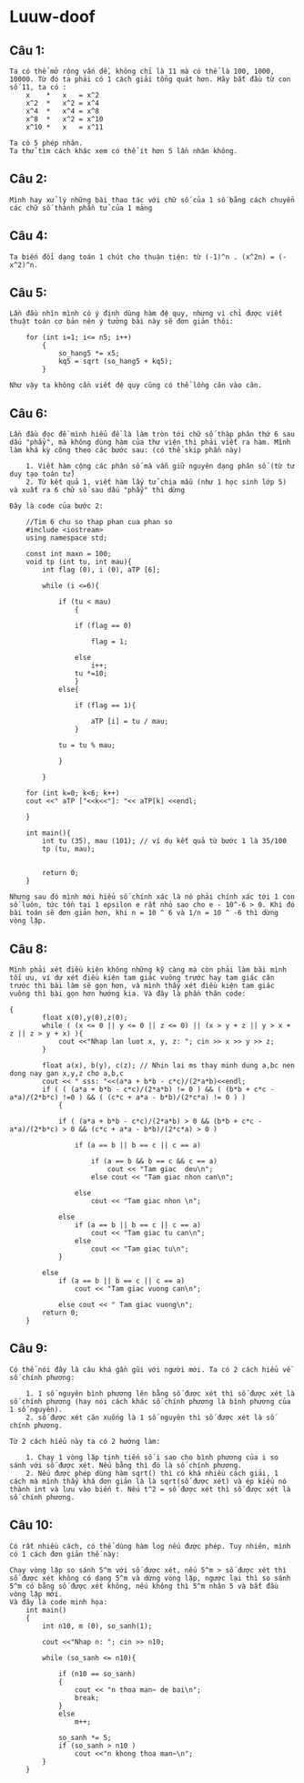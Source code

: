 # Luuw-doof
## Câu 1:

	Ta có thể mở rộng vấn đề, không chỉ là 11 mà có thể là 100, 1000, 10000. Từ đó ta phải có 1 cách giải tổng quát hơn. Hãy bắt đầu từ con số 11, ta có :
		x    *   x   = x^2  
		x^2  *   x^2 = x^4
		x^4  *   x^4 = x^8
		x^8  *   x^2 = x^10
		x^10 *   x   = x^11

	Ta có 5 phép nhân.
	Ta thử tìm cách khác xem có thể ít hơn 5 lần nhân không.
	
## Câu 2:
	Mình hay xử lý những bài thao tác với chữ số của 1 số bằng cách chuyển các chữ số thành phần tử của 1 mảng
	
## Câu 4:

	Ta biến đổi dạng toán 1 chút cho thuận tiện: từ (-1)^n . (x^2n) = (-x^2)^n.
	
## Câu 5:
	
	Lần đầu nhìn mình có ý định dùng hàm đệ quy, nhưng vì chỉ được viết thuật toán cơ bản nên ý tưởng bài này sẽ đơn giản thôi:
		
		for (int i=1; i<= n5; i++)
			{
				so_hang5 *= x5;
				kq5 = sqrt (so_hang5 + kq5);
			}
		
	Như vậy ta không cần viết đệ quy cũng có thể lồng căn vào căn.

## Câu 6:
	
	Lần đầu đọc đề mình hiểu đề là làm tròn tới chữ số thập phân thứ 6 sau dấu "phẩy", mà không dùng hàm của thư viện thì phải viết ra hàm. Mình làm khá kỳ công theo các bước sau: (có thể skip phần này)
	
		1. Viết hàm cộng các phân số mà vẫn giữ nguyên dạng phân số (từ tư duy tạo toán tử)
		2. Từ kết quả 1, viết hàm lấy tử chia mẫu (như 1 học sinh lớp 5) và xuất ra 6 chữ số sau dấu "phẫy" thì dừng
	
	Đây là code của bước 2:
	
		//Tim 6 chu so thap phan cua phan so
		#include <iostream>
		using namespace std;

		const int maxn = 100;
		void tp (int tu, int mau){
			int flag (0), i (0), aTP [6];
	
			while (i <=6){
		
				if (tu < mau)
					{
			
					if (flag == 0)
			
						flag = 1;
				
					else 
						i++;
					tu *=10;
					}
				else{
					
					if (flag == 1){
				
						aTP [i] = tu / mau;
					}
			
				tu = tu % mau;
			
				}
				
			}
	
		for (int k=0; k<6; k++)
		cout <<" aTP ["<<k<<"]: "<< aTP[k] <<endl;
	
		}

		int main(){
			int tu (35), mau (101); // ví dụ kết quả từ bước 1 là 35/100
			tp (tu, mau);
	
	
			return 0;
		}
	
	Nhưng sau đó mình mới hiểu số chính xác là nó phải chính xác tới 1 con số luôn, tức tồn tại 1 epsilon e rất nhỏ sao cho e - 10^-6 > 0. Khi đó bài toán sẽ đơn giản hơn, khi n = 10 ^ 6 và 1/n = 10 ^ -6 thì dừng vòng lặp.

## Câu 8:

	Mình phải xét điều kiện không những kỹ càng mà còn phải làm bài mình tối ưu, ví dự xét điều kiện tam giác vuông trước hay tam giác cân trước thì bài làm sẽ gọn hơn, và mình thấy xét điều kiện tam giác vuông thì bài gọn hơn hướng kia. Và đây là phần thân code:
	
	{
			float x(0),y(0),z(0);
			while ( (x <= 0 || y <= 0 || z <= 0) || (x > y + z || y > x + z || z > y + x) ){
				cout <<"Nhap lan luot x, y, z: "; cin >> x >> y >> z;
			}
			
			float a(x), b(y), c(z); // Nhin lai ms thay minh dung a,bc nen dong nay gan x,y,z cho a,b,c 
			cout << " sss: "<<(a*a + b*b - c*c)/(2*a*b)<<endl;
			if ( ( (a*a + b*b - c*c)/(2*a*b) != 0 ) && ( (b*b + c*c - a*a)/(2*b*c) !=0 ) && ( (c*c + a*a - b*b)/(2*c*a) != 0 ) )
				{
				
				if ( (a*a + b*b - c*c)/(2*a*b) > 0 && (b*b + c*c - a*a)/(2*b*c) > 0 && (c*c + a*a - b*b)/(2*c*a) > 0 )
				
					if (a == b || b == c || c == a)
					
						if (a == b && b == c && c == a)
							cout << "Tam giac  deu\n";
						else cout << "Tam giac nhon can\n";
						
					else 
						cout << "Tam giac nhon \n";
					
				else 
					if (a == b || b == c || c == a)	
						cout << "Tam giac tu can\n";
					else
						cout << "Tam giac tu\n"; 
				}
			
			else 
				if (a == b || b == c || c == a)
					cout << "Tam giac vuong can\n";
				
				else cout << " Tam giac vuong\n";
			return 0;
		}

## Câu 9:

	Có thể nói đây là câu khá gần gũi với người mới. Ta có 2 cách hiểu về số chính phương:
	
		1. 1 số nguyên bình phương lên bằng số được xét thì số được xét là số chính phương (hay nói cách khác số chính phương là bình phương của 1 số nguyên).
		2. số được xét căn xuống là 1 số nguyên thì số được xét là số chính phương.
	
	Từ 2 cách hiểu này ta có 2 hướng làm:
	
		1. Chạy 1 vòng lặp tịnh tiến số i sao cho bình phương của i so sánh với số được xét. Nếu bằng thì đó là số chính phương.
		2. Nếu được phép dùng hàm sqrt() thì có khá nhiều cách giải, 1 cách mà mình thấy khá đơn giản là là sqrt(số được xét) và ép kiểu nó thành int và lưu vào biến t. Nếu t^2 = số được xét thì số được xét là số chính phương.
		
## Câu 10:
	
	Có rất nhiều cách, có thể dùng hàm log nếu được phép. Tuy nhiên, mình có 1 cách đơn giản thế này:
	
	Chạy vòng lặp so sánh 5^m với số được xét, nếu 5^m > số được xét thì số được xét không có dạng 5^m và dừng vòng lặp, ngược lại thì so sánh 5^m có bằng số được xét không, nếu không thì 5^m nhân 5 và bắt đầu vòng lặp mới.
	Và đây là code minh họa:
		int main()
		{
			int n10, m (0), so_sanh(1);
		
			cout <<"Nhap n: "; cin >> n10;
			
			while (so_sanh <= n10){
				
				if (n10 == so_sanh)
				{
					cout << "n thoa man~ de bai\n";
					break; 
				}
				else 
					m++;
				
				so_sanh *= 5; 
				if (so_sanh > n10 )
					cout <<"n khong thoa man~\n";
			}
		}
















